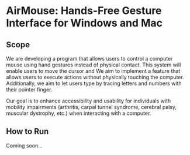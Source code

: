 # AirMouse: Hands-Free Gesture Interface for Windows and Mac

## Scope
We are developing a program that allows users to control a computer mouse using hand gestures instead of physical contact. This system will enable users to move the cursor and 
We aim to implement a feature that allows users to execute actions without physically touching the computer. Additionally, we aim to let users type by tracing letters and numbers with their pointer finger. 

Our goal is to enhance accessibility and usability for individuals with mobility impairments (arthritis, carpal tunnel syndrome, cerebral palsy, muscular dystrophy, etc.) when interacting with a computer. 

## How to Run
Coming soon...